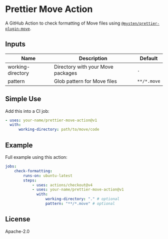 # Prettier Move Action

A GitHub Action to check formatting of Move files using [`@mysten/prettier-plugin-move`](https://www.npmjs.com/package/@mysten/prettier-plugin-move).

## Inputs

| Name              | Description                       | Default     |
| ----------------- | --------------------------------- | ----------- |
| working-directory | Directory with your Move packages | `.`         |
| pattern           | Glob pattern for Move files       | `**/*.move` |

## Simple Use

Add this into a CI job:

```yaml
- uses: your-name/prettier-move-action@v1
  with:
      working-directory: path/to/move/code
```

## Example

Full example using this action:

```yaml
jobs:
    check-formatting:
        runs-on: ubuntu-latest
        steps:
            - uses: actions/checkout@v4
            - uses: your-name/prettier-move-action@v1
              with:
                  working-directory: "." # optional
                  pattern: "**/*.move" # optional
```

## License

Apache-2.0

